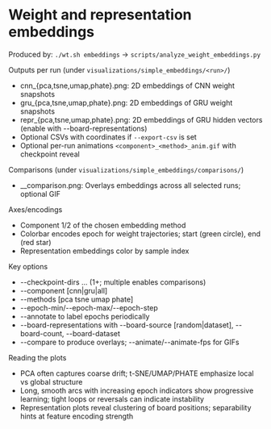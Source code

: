 # Weight and representation embeddings

Produced by: `./wt.sh embeddings` → `scripts/analyze_weight_embeddings.py`

Outputs per run (under `visualizations/simple_embeddings/<run>/`)
- cnn_{pca,tsne,umap,phate}.png: 2D embeddings of CNN weight snapshots
- gru_{pca,tsne,umap,phate}.png: 2D embeddings of GRU weight snapshots
- repr_{pca,tsne,umap,phate}.png: 2D embeddings of GRU hidden vectors (enable with --board-representations)
- Optional CSVs with coordinates if `--export-csv` is set
- Optional per-run animations `<component>_<method>_anim.gif` with checkpoint reveal

Comparisons (under `visualizations/simple_embeddings/comparisons/`)
- <component>_<method>_comparison.png: Overlays embeddings across all selected runs; optional GIF

Axes/encodings
- Component 1/2 of the chosen embedding method
- Colorbar encodes epoch for weight trajectories; start (green circle), end (red star)
- Representation embeddings color by sample index

Key options
- --checkpoint-dirs ... (1+; multiple enables comparisons)
- --component [cnn|gru|all]
- --methods [pca tsne umap phate]
- --epoch-min/--epoch-max/--epoch-step
- --annotate to label epochs periodically
- --board-representations with --board-source [random|dataset], --board-count, --board-dataset
- --compare to produce overlays; --animate/--animate-fps for GIFs

Reading the plots
- PCA often captures coarse drift; t-SNE/UMAP/PHATE emphasize local vs global structure
- Long, smooth arcs with increasing epoch indicators show progressive learning; tight loops or reversals can indicate instability
- Representation plots reveal clustering of board positions; separability hints at feature encoding strength
